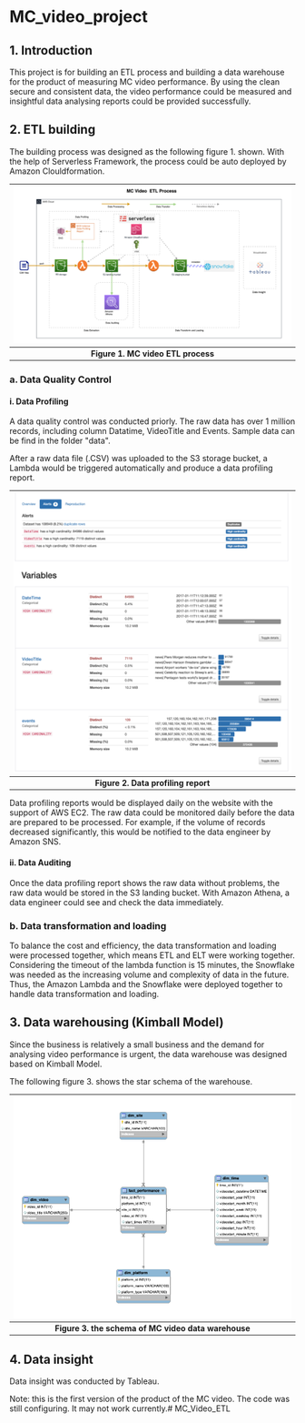 # MC_video_project

## 1. **Introduction**

This project is for building an ETL process and building a data warehouse for the product of measuring MC video performance. By using the clean secure and consistent data, the video performance could be measured and insightful data analysing reports could be provided successfully. 

## 2. **ETL building**

The building process was designed as the following figure 1. shown. With the help of Serverless Framework, the process could be auto deployed by Amazon Clouldformation. 

| ![Figure 1. MC video ETL  process](https://github.com/LeoLee-Xiaohu/MC_Video_ETL/blob/main/images/MC_video_ETL.png) |
|:--:|
| <b> Figure 1. MC video ETL  process </b>|

### a. **Data Quality Control** 
#### i.  **Data  Profiling** 
    
A data quality control was conducted priorly. The raw data has over 1 million records, including column Datatime, VideoTitle and Events. Sample data can be find in the folder "data". 
    
After a raw data file (.CSV) was uploaded to the S3 storage bucket, a Lambda would be triggered automatically and produce a data profiling report. 
    
|![Figure 2. Data profiling report](https://github.com/LeoLee-Xiaohu/MC_Video_ETL/blob/main/images/dataProfiling.png) |
|:--:|
| <b> Figure 2. Data profiling report </b>|
    
Data profiling reports would be displayed daily on the website with the support of AWS EC2. The raw data could be monitored daily before the data are prepared to be processed. For example, if the volume of records decreased significantly, this would be notified to the data engineer by Amazon SNS.
    
#### ii.  **Data Auditing** 
    
Once the data profiling report shows the raw data without problems, the raw data would be stored in the S3 landing bucket. With Amazon Athena, a data engineer could see and check the data immediately. 
    
### b. **Data transformation and loading** 

To balance the cost and efficiency, the data transformation and loading were processed together, which means ETL and ELT were working together. Considering the timeout of the lambda function is 15 minutes, the Snowflake was needed as the increasing volume and complexity of data in the future. Thus,  the Amazon Lambda and the Snowflake were deployed together to handle data transformation and loading.

## 3. **Data warehousing (Kimball Model)**    

Since the business is relatively a small business and the demand for analysing video performance is urgent, the data warehouse was designed based on Kimball Model. 

The following figure 3. shows the star schema of the warehouse. 

| ![Figure 3. the schema of MC video data warehouse](https://github.com/LeoLee-Xiaohu/MC_Video_ETL/blob/main/images/star_schema%20copy.png)|
|:--:|
| <b> Figure 3. the schema of MC video data warehouse </b> |

## 4. **Data insight** 

Data insight was conducted by Tableau. 

Note: this is the first version of the product of the MC video. The code was still configuring. It may not work currently.# MC_Video_ETL
